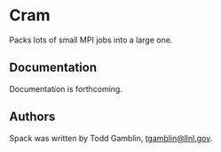 Cram
=========================
Packs lots of small MPI jobs into a large one.

Documentation
----------------
Documentation is forthcoming.

Authors
----------------
Spack was written by Todd Gamblin, tgamblin@llnl.gov.
